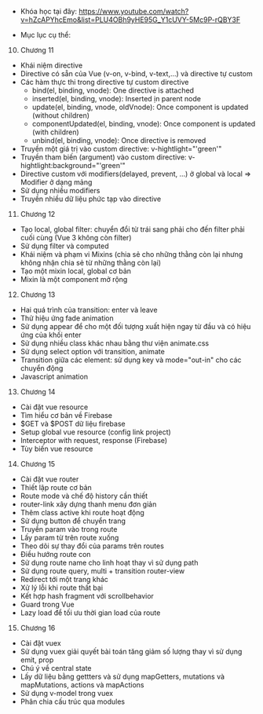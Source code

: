 * Khóa học tại đây: https://www.youtube.com/watch?v=hZcAPYhcEmo&list=PLU4OBh9yHE95G_Y1cUVY-5Mc9P-rQBY3F

* Mục lục cụ thể:

10. Chương 11
- Khái niệm directive
- Directive có sẵn của Vue (v-on, v-bind, v-text,...) và directive tự custom
- Các hàm thực thi trong directive tự custom directive
  + bind(el, binding, vnode): One directive is attached
  + inserted(el, binding, vnode): Inserted ịn parent node
  + update(el, binding, vnode, oldVnode): Once component is updated (without children)
  + componentUpdated(el, binding, vnode): Once component is updated (with children)
  + unbind(el, binding, vnode): Once directive is removed
- Truyền một giá trị vào custom directive: v-hightlight="'green'"
- Truyền tham biến (argument) vào custom directive: v-hightlight:background="'green'"
- Directive custom với modifiers(delayed, prevent, ...) ở global và local => Modifier ở dạng mảng
- Sử dụng nhiều modifiers
- Truyền nhiều dữ liệu phức tạp vào directive
11. Chương 12
- Tạo local, global filter: chuyển đổi từ trái sang phải cho đến filter phải cuối cùng (Vue 3 không còn filter)
- Sử dụng filter và computed
- Khái niệm và phạm vi Mixins (chia sẻ cho những thằng còn lại nhưng không nhận chia sẻ từ những thằng còn lại)
- Tạo một mixin local, global cơ bản
- Mixin là một component mở rộng
12. Chương 13
- Hai quá trình của transition: enter và leave
- Thử hiệu ứng fade animation
- Sử dụng appear để cho một đối tượng xuất hiện ngay từ đầu và có hiệu ứng của khối enter
- Sử dụng nhiều class khác nhau bằng thư viện animate.css
- Sử dụng select option với transition, animate
- Transition giữa các element: sử dụng key và mode="out-in" cho các chuyển động
- Javascript animation
13. Chương 14
- Cài đặt vue resource
- Tìm hiểu cơ bản về Firebase
- $GET và $POST dữ liệu firebase
- Setup global vue resource (config link project)
- Interceptor with request, response (Firebase)
- Tùy biến vue resource
14. Chương 15
- Cài đặt vue router  
- Thiết lập route cơ bản
- Route mode và chế độ history cần thiết
- router-link xây dựng thanh menu đơn giản
- Thêm class active khi route hoạt động
- Sử dụng button để chuyển trang
- Truyền param vào trong route
- Lấy param từ trên route xuống
- Theo dõi sự thay đổi của params trên routes
- Điều hướng route con
- Sử dụng route name cho linh hoạt thay vì sử dụng path
- Sử dụng route query, multi + transition router-view
- Redirect tới một trang khác
- Xử lý lỗi khi route thất bại
- Kết hợp hash fragment với scrollbehavior
- Guard trong Vue
- Lazy load để tối ưu thời gian load của route
15. Chương 16
- Cài đặt vuex
- Sử dụng vuex giải quyết bài toán tăng giảm số lượng thay vì sử dụng emit, prop
- Chú ý về central state
- Lấy dữ liệu bằng gettters và sử dụng mapGetters, mutations và mapMutations, actions và mapActions
- Sử dụng v-model trong vuex
- Phân chia cấu trúc qua modules
